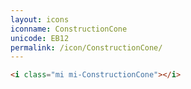```yaml
---
layout: icons
iconname: ConstructionCone
unicode: EB12
permalink: /icon/ConstructionCone/
---
```


``` html
<i class="mi mi-ConstructionCone"></i>
```
